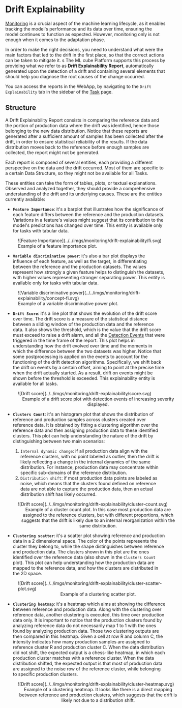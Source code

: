 # Drift Explainability

[Monitoring]  is a crucial aspect of the machine learning lifecycle, as it enables tracking the model's performance and its data over time,
ensuring the model continues to function as expected. However, monitoring only is not enough when it comes to the adaptation phase.

In order to make the right decisions, you need to understand what were the main factors that led to the drift in the first place, so that
the correct actions can be taken to mitigate it.
s
The ML cube Platform supports this process by providing what we refer to as **Drift Explainability Report**, 
automatically generated upon the detection of a drift and containing several elements that should help you diagnose the root causes 
of the change occurred.

You can access the reports in the WebApp, by navigating to the `Drift Explainability` tab in the sidebar of the [Task] page.

## Structure

A Drift Explainability Report consists in comparing the reference data and the portion of production data where the drift was identified, hence 
those belonging to the new data distribution. Notice that these reports are generated after a sufficient amount of samples has been collected 
after the drift, in order to ensure statistical reliability of the results.
If the data distribution moves back to the reference before enough samples are collected, the report might not be generated.

Each report is composed of several entities, each providing a different perspective on the data and the drift occurred. 
Most of them are specific to a certain Data Structure, so they might not be available for all Tasks.

These entities can take the form of tables, plots, or textual explanations. 
Observed and analyzed together, they should provide a comprehensive understanding of the drift and its underlying causes.
These are the entities currently available:

- **`Feature Importance`**: it's a barplot that illustrates how the significance of each feature differs between the reference 
 and the production datasets. Variations in a feature's values might suggest that its contribution to the model's predictions 
 has changed over time. This entity is available only for tasks with tabular data.

<figure markdown style="width:100%">
  ![Feature Importance](../../imgs/monitoring/drift-explainability/fi.svg)
  <figcaption>Example of a feature importance plot.</figcaption>
</figure>

- **`Variable discriminative power`**: it's also a bar plot displays the influence of each feature, as well as the target, 
 in differentiating between the reference and the production datasets. 
 The values represent how strongly a given feature helps to distinguish the datasets, with higher values representing stronger 
 separating power. This entity is available only for tasks with tabular data.

<figure markdown style="width:100%">
  ![Variable discriminative power](../../imgs/monitoring/drift-explainability/concept-fi.svg)
  <figcaption>Example of a variable discriminative power plot.</figcaption>
</figure>

- **`Drift Score`**: it's a line plot that shows the evolution of the drift score over time. The drift score is a 
  measure of the statistical distance between a sliding window of the production data and the reference data. It also shows the threshold,
  which is the value that the drift score must exceed to raise a drift alarm, and all the [Detection Events] that were triggered in
  the time frame of the report. This plot helps in understanding how the drift evolved over time and the moments in which the difference
  between the two datasets was higher. Notice that some postprocessing is applied on the events to account for the functioning of the drift detection algorithms. 
  Specifically,
  we shift back the drift on events by a certain offset, aiming to point at the precise time when the drift actually started. As a result,
  drift on events might be shown before the threshold is exceeded. This explainability entity is available for all tasks.


<figure markdown style="width: 100%">
  ![Drift score](../../imgs/monitoring/drift-explainability/score.svg)
  <figcaption style="width: 100%; text-align: center;">Example of a drift score plot with detection events of increasing severity displayed.</figcaption>
</figure>

- **`Clusters Count`**: it's an histogram plot that shows the distribution of reference and production samples across clusters created over reference data. It is obtained by fitting a clustering algorithm over the reference data and then assigning production data to these identified clusters. This plot can help understanding the nature of the drift by distinguishing between two main scenarios:

    1. `Internal dynamic change`: if all production data align with the reference clusters, with no point labeled as outlier, then the drift is likely reflecting a change in the internal dynamics of the same distribution. For instance, production data may concentrate within specific sub-domains of the reference distribution.
    2. `Distribution shift`: if most production data points are labeled as noise, which means that the clusters found defined on reference data are not able to capture the production data, then an actual distribution shift has likely occurred.

<figure markdown style="width: 100%">
  ![Drift score](../../imgs/monitoring/drift-explainability/cluster-count.svg)
  <figcaption style="width: 100%; text-align: center;">Example of a cluster count plot. In this case most production data are assigned to the reference clusters, but with different proportions, which suggests that the drift is likely due to an internal reorganization within the same distribution.</figcaption>
</figure>

- **`Clustering scatter`**: it's a scatter plot showing reference and production data in a 2 dimensional space. The color of the points represents the cluster they belong to, while the shape distinguishes between reference and production data. The clusters shown in this plot are the ones identified over the reference data (also shown in the `Clusters Count` plot). This plot can help understanding how the production data are mapped to the reference data, and how the clusters are distributed in the 2D space.

<figure markdown style="width: 100%">
  ![Drift score](../../imgs/monitoring/drift-explainability/cluster-scatter-plot.svg)
  <figcaption style="width: 100%; text-align: center;">Example of a clustering scatter plot.</figcaption>
</figure>

- **`Clustering heatmap`**: it's a heatmap which aims at showing the difference between reference and production data.
Along with the clustering over reference data, another clustering is executed, this time over production data only.
It is important to notice that the production clusters found by analyzing reference data do not necessarily map 1 to 1 with the ones found by analyzing production data.
Those two clustering outputs are then compared in this heatmap. Given a cell at row R and column C, the intensity indicates how many production samples are assigned to reference cluster R and production cluster C.
When the data distribution did not shift, the expected output is a chess-like heatmap, in which each production cluster matches with a reference cluster.
When the data distribution shifted, the expected output is that most of production data are assigned to the noise row of the reference cluster, while belonging to specific production clusters.

<figure markdown style="width: 100%">
  ![Drift score](../../imgs/monitoring/drift-explainability/cluster-heatmap.svg)
  <figcaption style="width: 100%; text-align: center;">Example of a clustering heatmap. It looks like there is a direct mapping between reference and production clusters, which suggests that the drift is likely not due to a distribution shift.</figcaption>
</figure>

[Monitoring]: index.md
[Detection Events]: detection_event.md
[Task]: ../task.md